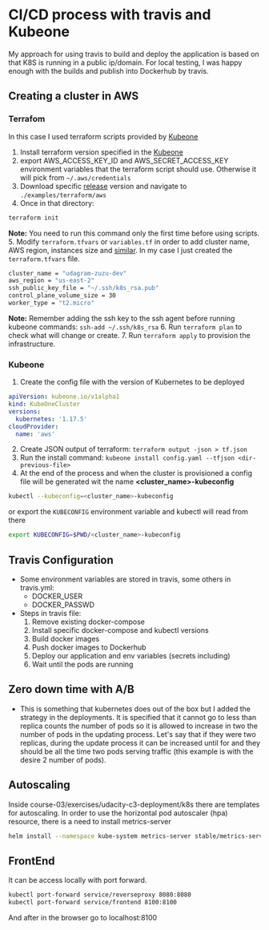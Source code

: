 # CI/CD process with travis and Kubeone

My approach for using travis to build and deploy the application is based on that K8S is running in a public ip/domain. For local testing, I was happy enough with the builds and publish into Dockerhub by travis.


## Creating a cluster in AWS

### Terrafom 
In this case I used terraform scripts provided by [Kubeone](https://github.com/kubermatic/kubeone/tree/master/examples/terraform/aws) 
1. Install terraform version specified in the [Kubeone](https://github.com/kubermatic/kubeone/blob/master/docs/quickstart-aws.md) 
2. export AWS_ACCESS_KEY_ID and AWS_SECRET_ACCESS_KEY environment variables that the terraform script should use. Otherwise it will pick from `~/.aws/credentials`
3. Download specific [release](https://github.com/kubermatic/kubeone/releases) version and navigate to `./examples/terraform/aws`
4. Once in that directory:
```bash
terraform init
```
**Note:** You need to run this command only the first time before using scripts.
5. Modify `terraform.tfvars` or `variables.tf` in order to add cluster name, AWS region, instances size and [similar](https://github.com/kubermatic/kubeone/blob/master/examples/terraform/aws/variables.tf). In my case I just created the `terraform.tfvars` file.
```bash
cluster_name = "udagram-zuzu-dev"
aws_region = "us-east-2"
ssh_public_key_file = "~/.ssh/k8s_rsa.pub"
control_plane_volume_size = 30
worker_type = "t2.micro"
```
**Note:** Remember adding the ssh key to the ssh agent before running kubeone commands: `ssh-add ~/.ssh/k8s_rsa`
6. Run `terraform plan` to check what will change or create.
7. Run `terraform apply` to provision the infrastructure.

### Kubeone
1. Create the config file with the version of Kubernetes to be deployed
```yaml
apiVersion: kubeone.io/v1alpha1
kind: KubeOneCluster
versions:
  kubernetes: '1.17.5'
cloudProvider:
  name: 'aws'
```
2. Create JSON output of terraform: `terraform output -json > tf.json`
3. Run the install command: `kubeone install config.yaml --tfjson <dir-previous-file>`
4. At the end of the process and when the cluster is provisioned a config file will be generated wit the name **<cluster_name>-kubeconfig**
```bash
kubectl --kubeconfig=<cluster_name>-kubeconfig
```

or export the `KUBECONFIG` environment variable and kubectl will read from there

```bash
export KUBECONFIG=$PWD/<cluster_name>-kubeconfig
```


## Travis Configuration
- Some environment variables are stored in travis, some others in travis.yml:
    - DOCKER_USER
    - DOCKER_PASSWD
- Steps in travis file:
    1. Remove existing docker-compose
    2. Install specific docker-compose and kubectl versions
    3. Build docker images
    4. Push docker images to Dockerhub
    5. Deploy our application and env variables (secrets including)
    6. Wait until the pods are running

## Zero down time with A/B 
- This is something that kubernetes does out of the box but I added the strategy in the deployments. It is specified that it cannot go to less than replica counts the number of pods so it is allowed to increase in two the number of pods in the updating process. Let's say that if they were two replicas, during the update process it can be increased until for and they should be all the time two pods serving traffic (this example is with the desire 2 number of pods).

## Autoscaling
Inside course-03/exercises/udacity-c3-deployment/k8s there are templates for autoscaling.
In order to use the horizontal pod autoscaler (hpa) resource, there is a need to install metrics-server
```bash
helm install --namespace kube-system metrics-server stable/metrics-server --set args[0]="--kubelet-insecure-tls"
```

## FrontEnd
It can be access locally with port forward.
```bash
kubectl port-forward service/reverseproxy 8080:8080
kubectl port-forward service/frontend 8100:8100
```
And after in the browser go to localhost:8100